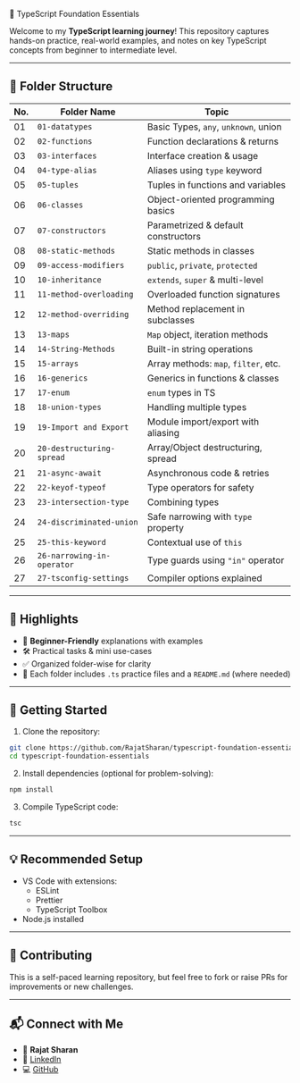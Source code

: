  📘 TypeScript Foundation Essentials

Welcome to my **TypeScript learning journey**! This repository captures hands-on practice, real-world examples, and notes on key TypeScript concepts from beginner to intermediate level.

---

## 📂 Folder Structure

| No. | Folder Name                  | Topic                                |
|-----|------------------------------|--------------------------------------|
| 01  | `01-datatypes`               | Basic Types, `any`, `unknown`, union |
| 02  | `02-functions`               | Function declarations & returns      |
| 03  | `03-interfaces`              | Interface creation & usage           |
| 04  | `04-type-alias`              | Aliases using `type` keyword         |
| 05  | `05-tuples`                  | Tuples in functions and variables    |
| 06  | `06-classes`                 | Object-oriented programming basics   |
| 07  | `07-constructors`            | Parametrized & default constructors  |
| 08  | `08-static-methods`          | Static methods in classes            |
| 09  | `09-access-modifiers`        | `public`, `private`, `protected`     |
| 10  | `10-inheritance`             | `extends`, `super` & multi-level     |
| 11  | `11-method-overloading`      | Overloaded function signatures       |
| 12  | `12-method-overriding`       | Method replacement in subclasses     |
| 13  | `13-maps`                    | `Map` object, iteration methods      |
| 14  | `14-String-Methods`          | Built-in string operations           |
| 15  | `15-arrays`                  | Array methods: `map`, `filter`, etc. |
| 16  | `16-generics`                | Generics in functions & classes      |
| 17  | `17-enum`                    | `enum` types in TS                   |
| 18  | `18-union-types`             | Handling multiple types              |
| 19  | `19-Import and Export`       | Module import/export with aliasing   |
| 20  | `20-destructuring-spread`    | Array/Object destructuring, spread   |
| 21  | `21-async-await`             | Asynchronous code & retries          |
| 22  | `22-keyof-typeof`            | Type operators for safety            |
| 23  | `23-intersection-type`       | Combining types                      |
| 24  | `24-discriminated-union`     | Safe narrowing with `type` property  |
| 25  | `25-this-keyword`            | Contextual use of `this`             |
| 26  | `26-narrowing-in-operator`   | Type guards using `"in"` operator    |
| 27  | `27-tsconfig-settings`       | Compiler options explained           |

---

## 🚀 Highlights

- 🧠 **Beginner-Friendly** explanations with examples
- 🛠️ Practical tasks & mini use-cases
- ✅ Organized folder-wise for clarity
- 📄 Each folder includes `.ts` practice files and a `README.md` (where needed)

---

## 📌 Getting Started

1. Clone the repository:
```bash
git clone https://github.com/RajatSharan/typescript-foundation-essentials.git
cd typescript-foundation-essentials
```

2. Install dependencies (optional for problem-solving):
```bash
npm install
```

3. Compile TypeScript code:
```bash
tsc
```

---

## 💡 Recommended Setup

- VS Code with extensions:  
  - ESLint  
  - Prettier  
  - TypeScript Toolbox  
- Node.js installed

---

## 🤝 Contributing

This is a self-paced learning repository, but feel free to fork or raise PRs for improvements or new challenges.

---

## 📬 Connect with Me

- 👤 **Rajat Sharan**
- 💼 [LinkedIn](https://www.linkedin.com/in/rajatsharan)
- 💻 [GitHub](https://github.com/RajatSharan)
